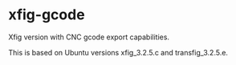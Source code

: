 # xfig-gcode

Xfig version with CNC gcode export capabilities.

This is based on Ubuntu versions xfig_3.2.5.c and transfig_3.2.5.e.

